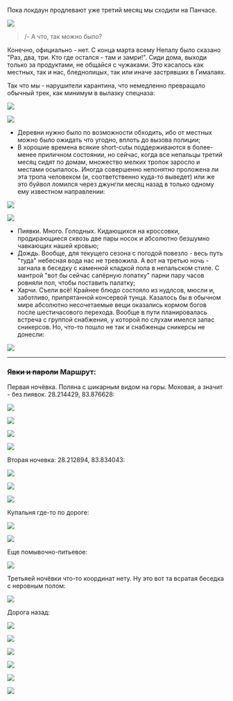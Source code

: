 [category]: <> (Travel, Nepal)
[date]: <> (2020/06/05)
[title]: <> (LockDown trip)

Пока локдаун продлевают уже третий месяц мы сходили на Панчасе.

![](https://bafybeigdq7shpiynumfk4wfzk2kgixvqliq3344h6fosycfznkid6vl2gq.ipfs.flk-ipfs.xyz/1.jpeg)

> /- А что, так можно было?

Конечно, официально - нет. С конца марта всему Непалу было сказано "Раз, два, три. Кто где остался - там и замри!". Сиди дома, выходи только за продуктами, не общайся с чужаками. Это касалось как местных, так и нас, бледнолицых, так или иначе застрявших в Гималаях. 

Так что мы - нарушители карантина, что немедленно превращало обычный трек, как минимум в вылазку спецназа:

![](https://bafybeigdq7shpiynumfk4wfzk2kgixvqliq3344h6fosycfznkid6vl2gq.ipfs.flk-ipfs.xyz/2.jpeg)

![](https://bafybeigdq7shpiynumfk4wfzk2kgixvqliq3344h6fosycfznkid6vl2gq.ipfs.flk-ipfs.xyz/5.jpeg)

* Деревни нужно было по возможности обходить, ибо от местных можно было ожидать что угодно, вплоть до вызова полиции;
* В хорошие времена всякие short-cutы поддерживаются в более-менее приличном состоянии, но сейчас, когда все непальцы третий месяц сидят по домам, множество мелких тропок заросло и местами осыпалось. Иногда совершенно непонятно проложена ли эта тропа человеком (и, соответственно куда-то выведет) или же это буйвол ломился через джунгли месяц назад в только одному ему известном направлении:

![](https://bafybeigdq7shpiynumfk4wfzk2kgixvqliq3344h6fosycfznkid6vl2gq.ipfs.flk-ipfs.xyz/3.jpeg)

![](https://bafybeigdq7shpiynumfk4wfzk2kgixvqliq3344h6fosycfznkid6vl2gq.ipfs.flk-ipfs.xyz/4.jpeg)

* Пиявки. Много. Голодных. Кидающихся на кроссовки, продирающиеся сквозь две пары носок и абсолютно безшумно чавкающих нашей кровью;
* Дождь. Вообще, для текущего сезона с погодой повезло - весь путь "туда" небесная вода нас не тревожила. А вот на третью ночь - загнала в беседку с каменной кладкой пола в непальском стиле. С мантрой "вот бы сейчас сапёрную лопатку" парни пару часов ровняли пол, чтобы поставить палатку;
* Харчи. Съели всё! Крайнее блюдо состояло из нудлсов, мюсли и, заботливо, припрятанной консервой тунца. Казалось бы в обычном мире абсолютно несочетаемые вещи оказались кормом богов после шестичасового перехода. Вообще в пути планировалась встреча с группой снабжения, у которой по слухам имелся запас сникерсов. Но, что-то пошло не так и снабженцы сникерсы не донесли:

![](https://bafybeigdq7shpiynumfk4wfzk2kgixvqliq3344h6fosycfznkid6vl2gq.ipfs.flk-ipfs.xyz/13.jpeg)

***

### ~~Явки и пароли~~ Маршрут:

Первая ночёвка. Поляна с шикарным видом на горы. Моховая, а значит - без пиявок. 28.214429, 83.876628:

![](https://bafybeigdq7shpiynumfk4wfzk2kgixvqliq3344h6fosycfznkid6vl2gq.ipfs.flk-ipfs.xyz/6.jpeg)

![](https://bafybeigdq7shpiynumfk4wfzk2kgixvqliq3344h6fosycfznkid6vl2gq.ipfs.flk-ipfs.xyz/7.jpeg)

![](https://bafybeigdq7shpiynumfk4wfzk2kgixvqliq3344h6fosycfznkid6vl2gq.ipfs.flk-ipfs.xyz/8.jpeg)

![](https://bafybeigdq7shpiynumfk4wfzk2kgixvqliq3344h6fosycfznkid6vl2gq.ipfs.flk-ipfs.xyz/9.jpeg)

Вторая ночевка: 28.212894, 83.834043:

![](https://bafybeigdq7shpiynumfk4wfzk2kgixvqliq3344h6fosycfznkid6vl2gq.ipfs.flk-ipfs.xyz/10.jpeg)

![](https://bafybeigdq7shpiynumfk4wfzk2kgixvqliq3344h6fosycfznkid6vl2gq.ipfs.flk-ipfs.xyz/11.jpeg)

![](https://bafybeigdq7shpiynumfk4wfzk2kgixvqliq3344h6fosycfznkid6vl2gq.ipfs.flk-ipfs.xyz/12.jpeg)

Купальня где-то по дороге:

![](https://bafybeigdq7shpiynumfk4wfzk2kgixvqliq3344h6fosycfznkid6vl2gq.ipfs.flk-ipfs.xyz/14.jpeg)

![](https://bafybeigdq7shpiynumfk4wfzk2kgixvqliq3344h6fosycfznkid6vl2gq.ipfs.flk-ipfs.xyz/15.jpeg)

Еще помывочно-питьевое:

![](https://bafybeigdq7shpiynumfk4wfzk2kgixvqliq3344h6fosycfznkid6vl2gq.ipfs.flk-ipfs.xyz/16.jpeg)

Третьяей ночёвки что-то координат нету. Ну это вот та всратая беседка с неровным полом:

![](https://bafybeigdq7shpiynumfk4wfzk2kgixvqliq3344h6fosycfznkid6vl2gq.ipfs.flk-ipfs.xyz/17.jpeg)

Дорога назад:

![](https://bafybeigdq7shpiynumfk4wfzk2kgixvqliq3344h6fosycfznkid6vl2gq.ipfs.flk-ipfs.xyz/18.jpeg)

![](https://bafybeigdq7shpiynumfk4wfzk2kgixvqliq3344h6fosycfznkid6vl2gq.ipfs.flk-ipfs.xyz/19.jpeg)

![](https://bafybeigdq7shpiynumfk4wfzk2kgixvqliq3344h6fosycfznkid6vl2gq.ipfs.flk-ipfs.xyz/20.jpeg)

![](https://bafybeigdq7shpiynumfk4wfzk2kgixvqliq3344h6fosycfznkid6vl2gq.ipfs.flk-ipfs.xyz/21.jpeg)

![](https://bafybeigdq7shpiynumfk4wfzk2kgixvqliq3344h6fosycfznkid6vl2gq.ipfs.flk-ipfs.xyz/22.jpeg)

![](https://bafybeigdq7shpiynumfk4wfzk2kgixvqliq3344h6fosycfznkid6vl2gq.ipfs.flk-ipfs.xyz/23.jpeg)
